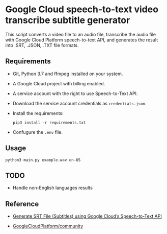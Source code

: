 # Google Cloud speech-to-text video transcribe subtitle generator

This script converts a video file to an audio file, transcribe the audio file with Google Cloud Platform speech-to-text API, and generates the result into .SRT, .JSON, .TXT file formats.


## Requirements

- Git, Python 3.7 and ffmpeg installed on your system.

- A Google Cloud project with billing enabled.

- A service account with the right to use Speech-to-Text API.

-  Download the service account credentials as `credentials.json`.

-  Install the requirements:

    ```
    pip3 install -r requirements.txt
    ```

- Confugure the `.env` file.


## Usage

```
python3 main.py example.wav en-US
```


## TODO

- Handle non-English languages results


## Reference

- [Generate SRT File (Subtitles) using Google Cloud’s Speech-to-Text API](https://github.com/darshan-majithiya/Generate-SRT-File-using-Google-Cloud-s-Speech-to-Text-API)

- [GoogleCloudPlatform/community](https://github.com/GoogleCloudPlatform/community/blob/master/tutorials/speech2srt/speech2srt.py)